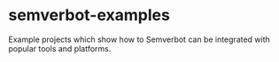 # semverbot-examples
Example projects which show how to Semverbot can be integrated with popular tools and platforms.
